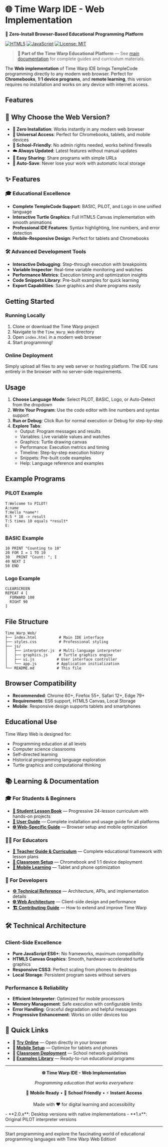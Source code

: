 # 🌐 Time Warp IDE - Web Implementation

**🚀 Zero-Install Browser-Based Educational Programming Platform**

[![HTML5](https://img.shields.io/badge/HTML5-Ready-orange.svg)](https://developer.mozilla.org/en-US/docs/Web/Guide/HTML/HTML5)
[![JavaScript](https://img.shields.io/badge/JavaScript-ES6+-yellow.svg)](https://developer.mozilla.org/en-US/docs/Web/JavaScript)
[![License: MIT](https://img.shields.io/badge/License-MIT-green.svg)](../LICENSE)

> **🎯 Part of the Time Warp Educational Platform** — See [main documentation](../docs/) for complete guides and curriculum materials.

The **Web implementation** of Time Warp IDE brings TempleCode programming directly to any modern web browser. Perfect for **Chromebooks**, **1:1 device programs**, and **remote learning**, this version requires no installation and works on any device with internet access.

## Features

## 🎯 Why Choose the Web Version?

- **🚫 Zero Installation**: Works instantly in any modern web browser
- **📱 Universal Access**: Perfect for Chromebooks, tablets, and mobile devices
- **🏫 School-Friendly**: No admin rights needed, works behind firewalls
- **☁️ Always Updated**: Latest features without manual updates
- **🤝 Easy Sharing**: Share programs with simple URLs
- **💾 Auto-Save**: Never lose your work with automatic local storage

## ✨ Features

### 🎓 **Educational Excellence**
- **Complete TempleCode Support**: BASIC, PILOT, and Logo in one unified language
- **Interactive Turtle Graphics**: Full HTML5 Canvas implementation with smooth animations
- **Professional IDE Features**: Syntax highlighting, line numbers, and error detection
- **Mobile-Responsive Design**: Perfect for tablets and Chromebooks

### 🛠️ **Advanced Development Tools**
- **Interactive Debugging**: Step-through execution with breakpoints
- **Variable Inspector**: Real-time variable monitoring and watches
- **Performance Metrics**: Execution timing and optimization insights
- **Code Snippets Library**: Pre-built examples for quick learning
- **Export Capabilities**: Save graphics and share programs easily

## Getting Started

### Running Locally

1. Clone or download the Time Warp project
2. Navigate to the `Time_Warp_Web` directory
3. Open `index.html` in a modern web browser
4. Start programming!

### Online Deployment

Simply upload all files to any web server or hosting platform. The IDE runs entirely in the browser with no server-side requirements.

## Usage

1. **Choose Language Mode**: Select PILOT, BASIC, Logo, or Auto-Detect from the dropdown
2. **Write Your Program**: Use the code editor with line numbers and syntax support
3. **Run or Debug**: Click Run for normal execution or Debug for step-by-step
4. **Explore Tabs**: 
   - Output: Program messages and results
   - Variables: Live variable values and watches
   - Graphics: Turtle drawing canvas
   - Performance: Execution metrics and timing
   - Timeline: Step-by-step execution history
   - Snippets: Pre-built code examples
   - Help: Language reference and examples

## Example Programs

### PILOT Example
```
T:Welcome to PILOT!
A:name
T:Hello *name*!
R:5 * 10 -> result
T:5 times 10 equals *result*
E:
```

### BASIC Example
```
10 PRINT "Counting to 10"
20 FOR I = 1 TO 10
30   PRINT "Count: "; I
40 NEXT I
50 END
```

### Logo Example
```
CLEARSCREEN
REPEAT 4 [
  FORWARD 100
  RIGHT 90
]
```

## File Structure

```
Time_Warp_Web/
├── index.html          # Main IDE interface
├── styles.css          # Professional styling
├── js/
│   ├── interpreter.js  # Multi-language interpreter
│   ├── graphics.js     # Turtle graphics engine
│   ├── ui.js          # User interface controller
│   └── app.js         # Application initialization
└── README.md          # This file
```

## Browser Compatibility

- **Recommended**: Chrome 60+, Firefox 55+, Safari 12+, Edge 79+
- **Requirements**: ES6 support, HTML5 Canvas, Local Storage
- **Mobile**: Responsive design supports tablets and smartphones

## Educational Use

Time Warp Web is designed for:
- Programming education at all levels
- Computer science classrooms
- Self-directed learning
- Historical programming language exploration
- Turtle graphics and computational thinking

## 📚 Learning & Documentation

### 🎓 **For Students & Beginners**
- **[📖 Student Lesson Book](../docs/STUDENT_LESSON_BOOK.md)** — Progressive 24-lesson curriculum with hands-on projects
- **[🎯 User Guide](../docs/USER_GUIDE.md)** — Complete installation and usage guide for all platforms  
- **[🌐 Web-Specific Guide](../docs/USER_GUIDE.md#web-version)** — Browser setup and mobile optimization

### 👨‍🏫 **For Educators**  
- **[🍎 Teacher Guide & Curriculum](../docs/TEACHER_GUIDE.md)** — Complete educational framework with lesson plans
- **[🏫 Classroom Setup](../docs/TEACHER_GUIDE.md#classroom-technology)** — Chromebook and 1:1 device deployment
- **[📱 Mobile Learning](../docs/TEACHER_GUIDE.md#mobile-considerations)** — Tablet and phone optimization

### 🔧 **For Developers**
- **[⚙️ Technical Reference](../docs/TECHNICAL_REFERENCE.md)** — Architecture, APIs, and implementation details
- **[🌐 Web Architecture](../docs/TECHNICAL_REFERENCE.md#web-implementation)** — Client-side design and performance
- **[🏗️ Contributing Guide](../docs/CONTRIBUTING.md)** — How to extend and improve Time Warp

## 🛠️ Technical Architecture

### **Client-Side Excellence**
- **Pure JavaScript ES6+**: No frameworks, maximum compatibility
- **HTML5 Canvas Graphics**: Smooth, hardware-accelerated turtle graphics
- **Responsive CSS3**: Perfect scaling from phones to desktops
- **Local Storage**: Persistent program saves without servers

### **Performance & Reliability**
- **Efficient Interpreter**: Optimized for mobile processors
- **Memory Management**: Safe execution with configurable limits
- **Error Handling**: Graceful degradation and helpful messages
- **Progressive Enhancement**: Works on older devices too

## 🔗 Quick Links

- **🚀 [Try Online](index.html)** — Open directly in your browser
- **📱 [Mobile Setup](../docs/USER_GUIDE.md#mobile-setup)** — Optimize for tablets and phones
- **🏫 [Classroom Deployment](../docs/TEACHER_GUIDE.md#web-deployment)** — School network guidelines
- **🧪 [Examples Library](examples/)** — Ready-to-run educational programs

---

<div align="center">

**🌐 Time Warp IDE - Web Implementation**

*Programming education that works everywhere*

📱 **Mobile Ready** • 🏫 **School Friendly** • ⚡ **Instant Access**

Made with ❤️ for digital learning and accessibility

</div>
- **2.0.x**: Desktop versions with native implementations
- **1.x**: Original PILOT interpreter versions

---

Start programming and explore the fascinating world of educational programming languages with Time Warp Web Edition!